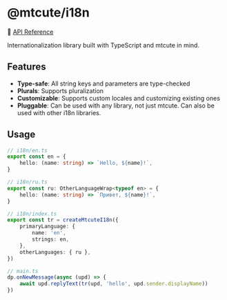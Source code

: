 # @mtcute/i18n

📖 [API Reference](https://ref.mtcute.dev/modules/_mtcute_i18n.html)

Internationalization library built with TypeScript and mtcute in mind.

## Features
- **Type-safe**: All string keys and parameters are type-checked
- **Plurals**: Supports pluralization
- **Customizable**: Supports custom locales and customizing existing ones
- **Pluggable**: Can be used with any library, not just mtcute. Can also be used with other i18n libraries.

## Usage

```ts
// i18n/en.ts
export const en = {
    hello: (name: string) => `Hello, ${name}!`,
}

// i18n/ru.ts
export const ru: OtherLanguageWrap<typeof en> = {
    hello: (name: string) => `Привет, ${name}!`,
}

// i18n/index.ts
export const tr = createMtcuteI18n({
    primaryLanguage: {
        name: 'en',
        strings: en,
    },
    otherLanguages: { ru },
})

// main.ts
dp.onNewMessage(async (upd) => {
    await upd.replyText(tr(upd, 'hello', upd.sender.displayName))
})
```
